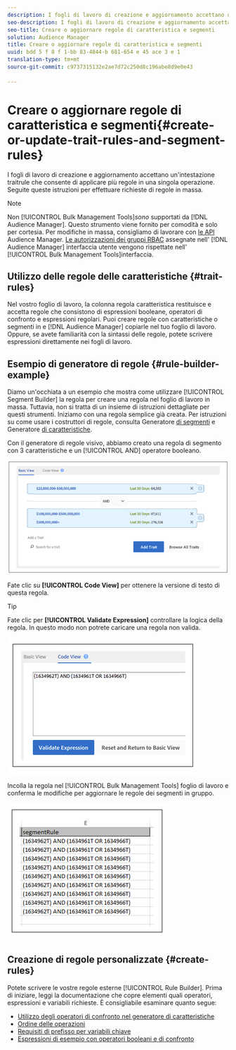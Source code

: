 ```yaml
---
description: I fogli di lavoro di creazione e aggiornamento accettano un'intestazione traitrule che consente di applicare più regole in una singola operazione. Seguite queste istruzioni per effettuare richieste di regole in massa.
seo-description: I fogli di lavoro di creazione e aggiornamento accettano un'intestazione traitrule che consente di applicare più regole in una singola operazione. Seguite queste istruzioni per effettuare richieste di regole in massa.
seo-title: Creare o aggiornare regole di caratteristica e segmenti
solution: Audience Manager
title: Creare o aggiornare regole di caratteristica e segmenti
uuid: bdd 5 f 8 f 1-bb 83-4844-b 681-654 e 45 ace 3 e 1
translation-type: tm+mt
source-git-commit: c9737315132e2ae7d72c250d8c196abe8d9e0e43

---
```



# Creare o aggiornare regole di caratteristica e segmenti{#create-or-update-trait-rules-and-segment-rules}

I fogli di lavoro di creazione e aggiornamento accettano un&#39;intestazione traitrule che consente di applicare più regole in una singola operazione. Seguite queste istruzioni per effettuare richieste di regole in massa.

<!-- 

<p>c_bulk_rules.xml </p>

 -->

>[!NOTE]
>
>Non [!UICONTROL Bulk Management Tools]*sono* supportati da [!DNL Audience Manager]. Questo strumento viene fornito per comodità e solo per cortesia. Per modifiche in massa, consigliamo di lavorare con [le API](../../api/rest-api-main/aam-api-getting-started.md) Audience Manager. [Le autorizzazioni dei gruppi RBAC](../../features/administration/administration-overview.md) assegnate nell&#39; [!DNL Audience Manager] interfaccia utente vengono rispettate nell&#39; [!UICONTROL Bulk Management Tools]interfaccia.

## Utilizzo delle regole delle caratteristiche {#trait-rules}

Nel vostro foglio di lavoro, la colonna regola caratteristica restituisce e accetta regole che consistono di espressioni booleane, operatori di confronto e espressioni regolari. Puoi creare regole con caratteristiche o segmenti in e [!DNL Audience Manager] copiarle nel tuo foglio di lavoro. Oppure, se avete familiarità con la sintassi delle regole, potete scrivere espressioni direttamente nei fogli di lavoro.

## Esempio di generatore di regole {#rule-builder-example}

Diamo un&#39;occhiata a un esempio che mostra come utilizzare [!UICONTROL Segment Builder] la regola per creare una regola nel foglio di lavoro in massa. Tuttavia, non si tratta di un insieme di istruzioni dettagliate per questi strumenti. Iniziamo con una regola semplice già creata. Per istruzioni su come usare i costruttori di regole, consulta Generatore [di segmenti](../../features/segments/segment-builder.md) e Generatore [di caratteristiche](../../features/traits/about-trait-builder.md).

Con il generatore di regole visivo, abbiamo creato una regola di segmento con 3 caratteristiche e un [!UICONTROL AND] operatore booleano.

![](assets/visualrule.png)

Fate clic su **[!UICONTROL Code View]** per ottenere la versione di testo di questa regola.

>[!TIP]
>
>Fate clic per **[!UICONTROL Validate Expression]** controllare la logica della regola. In questo modo non potrete caricare una regola non valida.

![](assets/coderule.png)

Incolla la regola nel [!UICONTROL Bulk Management Tools] foglio di lavoro e conferma le modifiche per aggiornare le regole dei segmenti in gruppo.

![](assets/segmentrule.png)

## Creazione di regole personalizzate {#create-rules}

Potete scrivere le vostre regole esterne [!UICONTROL Rule Builder]. Prima di iniziare, leggi la documentazione che copre elementi quali operatori, espressioni e variabili richieste. È consigliabile esaminare quanto segue:

* [Utilizzo degli operatori di confronto nel generatore di caratteristiche](../../features/traits/trait-comparison-operators.md)
* [Ordine delle operazioni](../../features/traits/trait-operator-precedence.md)
* [Requisiti di prefisso per variabili chiave](../../features/traits/trait-variable-prefixes.md)
* [Espressioni di esempio con operatori booleani e di confronto](../../features/traits/trait-expression-samples.md)

